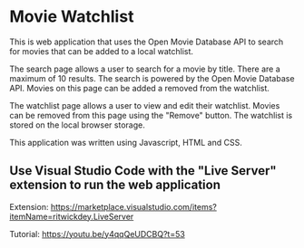 # Movie Watchlist
This is web application that uses the Open Movie Database API to search for movies that can be added to a local watchlist.

The search page allows a user to search for a movie by title. There are a maximum of 10 results. The search is powered by the Open Movie Database API. Movies on this page can be added a removed from the watchlist.

The watchlist page allows a user to view and edit their watchlist. Movies can be removed from this page using the "Remove" button. The watchlist is stored on the local browser storage.

This application was written using Javascript, HTML and CSS.


## Use Visual Studio Code with the "Live Server" extension to run the web application
Extension: https://marketplace.visualstudio.com/items?itemName=ritwickdey.LiveServer

Tutorial: https://youtu.be/y4qqQeUDCBQ?t=53
